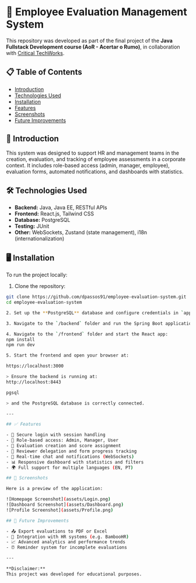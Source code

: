 # 🚀 Employee Evaluation Management System

This repository was developed as part of the final project of the **Java Fullstack Development course (AoR - Acertar o Rumo)**, in collaboration with [Critical TechWorks](https://www.criticaltechworks.com/).

## 📋 Table of Contents

- [Introduction](#introduction)
- [Technologies Used](#technologies-used)
- [Installation](#installation)
- [Features](#features)
- [Screenshots](#screenshots)
- [Future Improvements](#future-improvements)

## 🧠 Introduction

This system was designed to support HR and management teams in the creation, evaluation, and tracking of employee assessments in a corporate context. It includes role-based access (admin, manager, employee), evaluation forms, automated notifications, and dashboards with statistics.

## 🛠️ Technologies Used

- **Backend:** Java, Java EE, RESTful APIs
- **Frontend:** React.js, Tailwind CSS
- **Database:** PostgreSQL
- **Testing:** JUnit
- **Other:** WebSockets, Zustand (state management), i18n (internationalization)

## 🖥️ Installation

To run the project locally:

1. Clone the repository:
```bash
git clone https://github.com/dpassos91/employee-evaluation-system.git
cd employee-evaluation-system

2. Set up the **PostgreSQL** database and configure credentials in `application.properties`.

3. Navigate to the `/backend` folder and run the Spring Boot application.

4. Navigate to the `/frontend` folder and start the React app:
npm install
npm run dev

5. Start the frontend and open your browser at:

https://localhost:3000

> Ensure the backend is running at:
http://localhost:8443

pgsql

> and the PostgreSQL database is correctly connected.

---

## ✅ Features

- 🔐 Secure login with session handling  
- 👤 Role-based access: Admin, Manager, User  
- 📝 Evaluation creation and score assignment  
- 👥 Reviewer delegation and form progress tracking  
- 💬 Real-time chat and notifications (WebSockets)  
- 📊 Responsive dashboard with statistics and filters  
- 🌍 Full support for multiple languages (EN, PT)  

## 📸 Screenshots

Here is a preview of the application:

![Homepage Screenshot](assets/Login.png)  
![Dashboard Screenshot](assets/Dashboard.png)  
![Profile Screenshot](assets/Profile.png)                      

## 🔭 Future Improvements

- 📤 Export evaluations to PDF or Excel  
- 🔗 Integration with HR systems (e.g. BambooHR)  
- 📈 Advanced analytics and performance trends  
- ⏰ Reminder system for incomplete evaluations  

---

**Disclaimer:**  
This project was developed for educational purposes.
